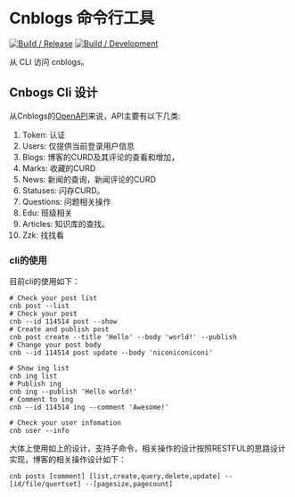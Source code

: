 # Cnblogs 命令行工具

[![Build / Release](https://github.com/cnblogs/cli/actions/workflows/build-release.yml/badge.svg)](https://github.com/cnblogs/cli/actions/workflows/build-release.yml)
[![Build / Development](https://github.com/cnblogs/cli/actions/workflows/build-dev.yml/badge.svg)](https://github.com/cnblogs/cli/actions/workflows/build-dev.yml)

从 CLI 访问 cnblogs。

## Cnbogs Cli 设计

从Cnblogs的[OpenAPI](https://api.cnblogs.com/help)来说，API主要有以下几类:

1. Token: 认证
2. Users: 仅提供当前登录用户信息
3. Blogs: 博客的CURD及其评论的查看和增加，
4. Marks: 收藏的CURD
5. News: 新闻的查询，新闻评论的CURD
6. Statuses: 闪存CURD。
7. Questions: 问题相关操作
8. Edu: 班级相关
9. Articles: 知识库的查找。
10. Zzk: 找找看

### cli的使用

目前cli的使用如下：

```shell
# Check your post list
cnb post --list
# Check your post 
cnb --id 114514 post --show
# Create and publish post 
cnb post create --title 'Hello' --body 'world!' --publish
# Change your post body
cnb --id 114514 post update --body 'niconiconiconi'

# Show ing list
cnb ing list
# Publish ing 
cnb ing --publish 'Hello world!'
# Comment to ing 
cnb --id 114514 ing --comment 'Awesome!'

# Check your user infomation
cnb user --info
```

大体上使用如上的设计，支持子命令，相关操作的设计按照RESTFUL的思路设计实现，博客的相关操作设计如下：

```shell
cnb posts [comment] [list,create,query,delete,update] --[id/file/quertset] --[pagesize,pagecount] 
```
